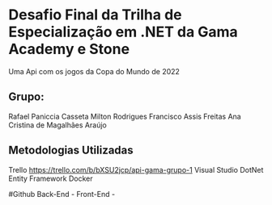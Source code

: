 
# Desafio Final da Trilha de Especialização em .NET da Gama Academy e Stone

Uma Api com os jogos da Copa do Mundo de 2022

## Grupo:
Rafael Paniccia Casseta
Milton Rodrigues
Francisco Assis Freitas
Ana Cristina de Magalhães Araújo


## Metodologias Utilizadas
Trello https://trello.com/b/bXSU2jcp/api-gama-grupo-1
Visual Studio
DotNet
Entity Framework
Docker

#Github
Back-End - 
Front-End - 
